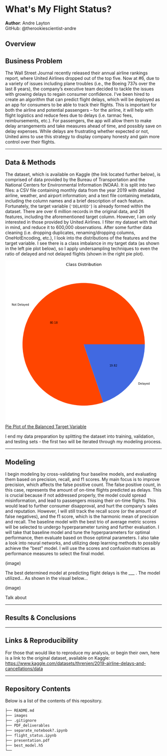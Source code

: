 # What's My Flight Status?

**Author**: Andre Layton  
GitHub: @therookiescientist-andre

## Overview

  

## Business Problem

   The Wall Street Journal recently released their annual airline rankings report, where United Airlines dropped out of the top five. Now at \#6, due to a variety of issues including plane troubles (i.e., the Boeing 737s over the last 8 years), the company’s executive team decided to tackle the issues with growing delays to regain consumer confidence. I’ve been hired to create an algorithm that can predict flight delays, which will be deployed as an app for consumers to be able to track their flights. This is important for both the airline and potential passengers – for the airline, it will help with flight logistics and reduce fees due to delays (i.e. tarmac fees, reimbursements, etc.). For passengers, the app will allow them to make delay arrangements and take measures ahead of time, and possibly save on delay expenses. While delays are frustrating whether expected or not, United aims to use this strategy to display company honesty and gain more control over their flights.
***
## Data & Methods

   The dataset, which is available on Kaggle (the link located further below), is comprised of data provided by the Bureau of Transportation and the National Centers for Environmental Information (NOAA). It is split into two files: a CSV file containing monthly data from the year 2019 with detailed airline, weather, and airport information; and a text file containing metadata, including the column names and a brief description of each feature. Fortunately, the target variable (`'DELAYED'`) is already formed within the dataset. There are over 6 million records in the original data, and 26 features, including the aforementioned target column. However, I am only interested in those provided by United Airlines. I filter my dataset with that in mind, and reduce it to 600,000 observations. After some further data cleaning (i.e. dropping duplicates, renaming/dropping columns, OneHotEncoding, etc.), I look into the distributions of the features and the target variable. I see there is a class imbalance in my target data (as shown in the left pie plot below), so I apply undersampling techniques to even the ratio of delayed and not delayed flights (shown in the right pie plot). 
   
   ![Pie Plot of the Unbalanced Target Variable](images/pie_plot1.png)  [Pie Plot of the Balanced Target Variable](images/pie_plot2.png) 
   
   I end my data preparation by splitting the dataset into training, validation, and testing sets - the first two will be iterated through my modeling process.    
***
## Modeling
   I begin modeling by cross-validating four baseline models, and evaluating them based on precision, recall, and f1 scores. My main focus is to improve precision, which affects the false positive count. The false positive count, in this case, represents the amount of on-time flights predicted as delays. This is crucial because if not addressed properly, the model could spread misinformation, and lead to passengers missing their on-time flights. This would lead to further consumer disapproval, and hurt the company's sales and reputation. However, I will still track the recall score (or the amount of false negatives), and the f1 score, which is the harmonic mean of precision and recall. The baseline model with the best trio of average metric scores will be selected to undergo hyperparameter tuning and further evaluation. I will take that baseline model and tune the hyperparameters for optimal performance, then evaluate based on those optimal parameters. I also take a look into neural networks, and utilizing deep learning methods to possibly achieve the "best" model. I will use the scores and confusion matrices as performance measures to select the final model. 

   (image)

   The best determined model at predicting flight delays is the ___ . The model utilized...  As shown in the visual below...
   
   (image)
   
   Talk about 
   
***
## Results & Conclusions

***
## Links & Reproducibility
For those that would like to reproduce my analysis, or begin their own, here is a link to the original dataset, available on Kaggle:
https://www.kaggle.com/datasets/threnjen/2019-airline-delays-and-cancellations/data

***
## Repository Contents
Below is a list of the contents of this repository.

```
├── README.md             
├── images   
├── .gitignore
├── PDF_deliverables
├── separate_notebook?.ipynb                              
├── flight_status.ipynb
├── presentation.pdf                                
├── best_model.h5                               
└── 